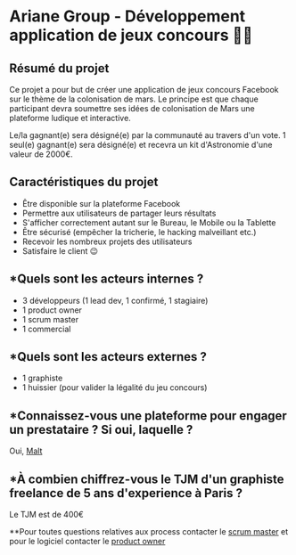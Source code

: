 # Ariane Group - Développement application de jeux concours :rocket::red_circle:

## Résumé du projet 
Ce projet a pour but de créer une application de jeux concours Facebook sur le thème de la colonisation de mars. 
Le principe est que chaque participant devra soumettre ses idées de colonisation de Mars une plateforme ludique et interactive. 

Le/la gagnant(e) sera désigné(e) par la communauté au travers d'un vote. 
1 seul(e) gagnant(e) sera désigné(e) et recevra un kit d'Astronomie d'une valeur de 2000€.

## Caractéristiques du projet 
- Être disponible sur la plateforme Facebook
- Permettre aux utilisateurs de partager leurs résultats
- S'afficher correctement autant sur le Bureau, le Mobile ou la Tablette
- Être sécurisé (empêcher la tricherie, le hacking malveillant etc.)
- Recevoir les nombreux projets des utilisateurs
- Satisfaire le client :wink:
 
 ## *Quels sont les acteurs internes ?  
- 3 développeurs (1 lead dev, 1 confirmé, 1 stagiaire)
- 1 product owner
- 1 scrum master
- 1 commercial

## *Quels sont les acteurs externes ?
- 1 graphiste
- 1 huissier (pour valider la légalité du jeu concours)

## *Connaissez-vous une plateforme pour engager un prestataire ? Si oui, laquelle ?
Oui, [Malt](https://www.malt.fr/freelancers/categories)

## *À combien chiffrez-vous le TJM d'un graphiste freelance de 5 ans d'experience à Paris ?
   Le TJM est de 400€

**Pour toutes questions relatives aux process contacter le [scrum master](https://github.com/charlenekanda) et pour le logiciel contacter le [product owner](https://github.com/sqyqh)

